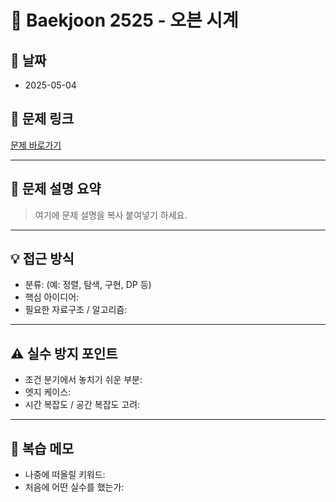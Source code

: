 # 📝 Baekjoon 2525 - 오븐 시계

## 📅 날짜
- 2025-05-04

## 🔗 문제 링크
[문제 바로가기](https://www.acmicpc.net/problem/2525)

---

## 📌 문제 설명 요약

> 여기에 문제 설명을 복사 붙여넣기 하세요.

---

## 💡 접근 방식

- 분류: (예: 정렬, 탐색, 구현, DP 등)
- 핵심 아이디어:
- 필요한 자료구조 / 알고리즘:

---

## ⚠️ 실수 방지 포인트

- 조건 분기에서 놓치기 쉬운 부분:
- 엣지 케이스:
- 시간 복잡도 / 공간 복잡도 고려:

---

## 🧠 복습 메모

- 나중에 떠올릴 키워드:
- 처음에 어떤 실수를 했는가:
